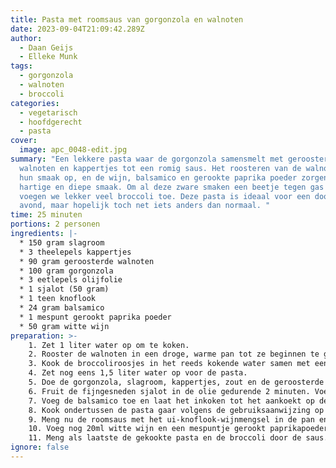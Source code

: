 ```yaml
---
title: Pasta met roomsaus van gorgonzola en walnoten
date: 2023-09-04T21:09:42.289Z
author:
  - Daan Geijs
  - Elleke Munk
tags:
  - gorgonzola
  - walnoten
  - broccoli
categories:
  - vegetarisch
  - hoofdgerecht
  - pasta
cover:
  image: apc_0048-edit.jpg
summary: "Een lekkere pasta waar de gorgonzola samensmelt met geroosterde
  walnoten en kappertjes tot een romig saus. Het roosteren van de walnoten haalt
  hun smaak op, en de wijn, balsamico en gerookte paprika poeder zorgen voor een
  hartige en diepe smaak. Om al deze zware smaken een beetje tegen gas te geven
  voegen we lekker veel broccoli toe. Deze pasta is ideaal voor een doordeweekse
  avond, maar hopelijk toch net iets anders dan normaal. "
time: 25 minuten
portions: 2 personen
ingredients: |-
  * 150 gram slagroom
  * 3 theelepels kappertjes
  * 90 gram geroosterde walnoten
  * 100 gram gorgonzola
  * 3 eetlepels olijfolie
  * 1 sjalot (50 gram)
  * 1 teen knoflook
  * 24 gram balsamico
  * 1 mespunt gerookt paprika poeder
  * 50 gram witte wijn
preparation: >-
    1. Zet 1 liter water op om te koken.
    2. Rooster de walnoten in een droge, warme pan tot ze beginnen te geuren.
    3. Kook de broccoliroosjes in het reeds kokende water samen met een theelepel bouillon voor 7 minuten. Giet de broccoli daarna af, maar bewaar het kookvocht. Ga verder met de volgende stappen terwijl de broccoli kookt.
    4. Zet nog eens 1,5 liter water op voor de pasta.
    5. Doe de gorgonzola, slagroom, kappertjes, zout en de geroosterde walnoten in een keukenmachine en blend tot een smeuïge saus.
    6. Fruit de fijngesneden sjalot in de olie gedurende 2 minuten. Voeg daarna de fijngesneden knoflook toe en fruit nog 2 minuten verder.
    7. Voeg de balsamico toe en laat het inkoken tot het aankoekt op de bodem van de pan. Blus daarna af met 50ml witte wijn en laat dit bijna helemaal verdampen.
    8. Kook ondertussen de pasta gaar volgens de gebruiksaanwijzing op de verpakking.
    9. Meng nu de roomsaus met het ui-knoflook-wijnmengsel in de pan en warm dit op laag vuur op. Roer goed door. Als de saus te dik wordt, voeg dan wat van het bewaarde kookvocht van de broccoli toe om te verdunnen.
    10. Voeg nog 20ml witte wijn en een mespuntje gerookt paprikapoeder toe aan de saus en breng op smaak met flink wat zwarte peper.
    11. Meng als laatste de gekookte pasta en de broccoli door de saus. Roer goed door en serveer direct. 
ignore: false
---
```

